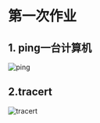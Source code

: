 # 第一次作业
## 1. ping一台计算机
![ping](https://github.com/)

## 2.tracert

![tracert](https://github.com/)

